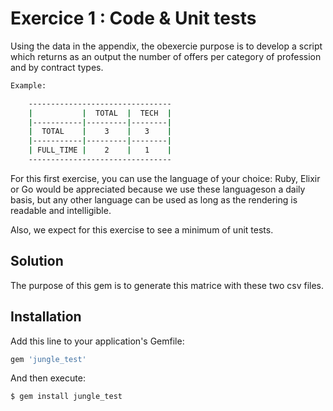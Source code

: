 # Exercice 1 : Code & Unit tests

Using the data in the appendix, the obexercie purpose is to develop a script which returns as an output the number of offers per
category of profession and by contract types.

```bash
Example:

    --------------------------------
    |           |  TOTAL  |  TECH  |
    |-----------|---------|--------|
    |  TOTAL    |    3    |   3    |
    |-----------|---------|--------|
    | FULL_TIME |    2    |   1    |
    --------------------------------  
```

For this first exercise, you can use the language of your choice: Ruby, Elixir or Go would be appreciated because we
use these languages ​​on a daily basis, but any other language can be used as long as the rendering is readable and intelligible.

Also, we expect for this exercise to see a minimum of unit tests.

## Solution

The purpose of this gem is to generate this matrice with these two csv files.

## Installation

Add this line to your application's Gemfile:

```Ruby
gem 'jungle_test'
```

And then execute:
```bash
$ gem install jungle_test
```